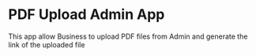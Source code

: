 # PDF Upload Admin App

This app allow Business to upload PDF files from Admin and generate the link of the uploaded file
